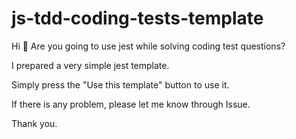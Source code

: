 # js-tdd-coding-tests-template

Hi 👋 Are you going to use jest while solving coding test questions?

I prepared a very simple jest template.

Simply press the "Use this template" button to use it.

If there is any problem, please let me know through Issue.

Thank you.
